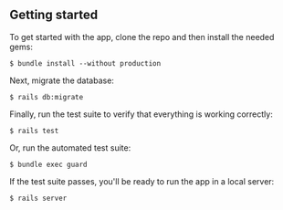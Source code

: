 ## Getting started

To get started with the app, clone the repo and then install the needed gems:

```
$ bundle install --without production
```

Next, migrate the database:

```
$ rails db:migrate
```

Finally, run the test suite to verify that everything is working correctly:

```
$ rails test
```

Or, run the automated test suite:

```
$ bundle exec guard
```

If the test suite passes, you'll be ready to run the app in a local server:

```
$ rails server
```
